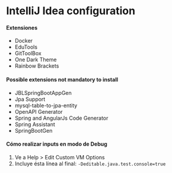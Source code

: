 # IntelliJ Idea configuration

#### Extensiones
- Docker
- EduTools
- GitToolBox
- One Dark Theme
- Rainbow Brackets

#### Possible extensions not mandatory to install
- JBLSpringBootAppGen
- Jpa Support
- mysql-table-to-jpa-entity
- OpenAPI Generator
- Spring and AngularJs Code Generator
- Spring Assistant
- SpringBootGen

#### Cómo realizar inputs en modo de Debug
1. Ve a Help > Edit Custom VM Options
2. Incluye ésta línea al final:
`-Deditable.java.test.console=true`
